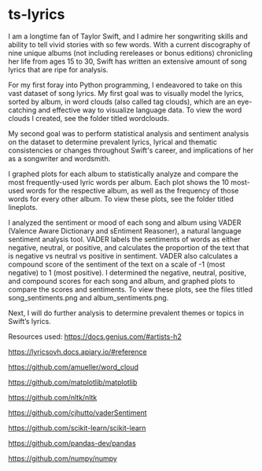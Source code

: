 # ts-lyrics
I am a longtime fan of Taylor Swift, and I admire her songwriting skills and ability to tell vivid stories with so few words. With a current discography of nine unique albums (not including rereleases or bonus editions) chronicling her life from ages 15 to 30, Swift has written an extensive amount of song lyrics that are ripe for analysis.


For my first foray into Python programming, I endeavored to take on this vast dataset of song lyrics. My first goal was to visually model the lyrics, sorted by album, in word clouds (also called tag clouds), which are an eye-catching and effective way to visualize language data. To view the word clouds I created, see the folder titled wordclouds.


My second goal was to perform statistical analysis and sentiment analysis on the dataset to determine prevalent lyrics, lyrical and thematic consistencies or changes throughout Swift's career, and implications of her as a songwriter and wordsmith.


I graphed plots for each album to statistically analyze and compare the most frequently-used lyric words per album. Each plot shows the 10 most-used words for the respective album, as well as the frequency of those words for every other album. To view these plots, see the folder titled lineplots.


I analyzed the sentiment or mood of each song and album using VADER (Valence Aware Dictionary and sEntiment Reasoner), a natural language sentiment analysis tool. VADER labels the sentiments of words as either negative, neutral, or positive, and calculates the proportion of the text that is negative vs neutral vs positive in sentiment. VADER also calculates a compound score of the sentiment of the text on a scale of -1 (most negative) to 1 (most positive). I determined the negative, neutral, positive, and compound scores for each song and album, and graphed plots to compare the scores and sentiments. To view these plots, see the files titled song_sentiments.png and album_sentiments.png.


Next, I will do further analysis to determine prevalent themes or topics in Swift’s lyrics.

Resources used:
https://docs.genius.com/#artists-h2


https://lyricsovh.docs.apiary.io/#reference


https://github.com/amueller/word_cloud


https://github.com/matplotlib/matplotlib


https://github.com/nltk/nltk


https://github.com/cjhutto/vaderSentiment


https://github.com/scikit-learn/scikit-learn


https://github.com/pandas-dev/pandas


https://github.com/numpy/numpy
